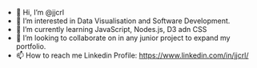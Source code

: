 - 👋 Hi, I’m @jjcrl
- 👀 I’m interested in Data Visualisation and Software Development.
- 🌱 I’m currently learning JavaScript, Nodes.js, D3 adn CSS
- 💞️ I’m looking to collaborate on in any junior project to expand my portfolio.
- 📫 How to reach me Linkedin Profile: https://www.linkedin.com/in/jjcrl/

<!---
This is a ✨ special ✨ repository because its `README.md` (this file) appears on your GitHub profile.
You can click the Preview link to take a look at your changes.
--->
